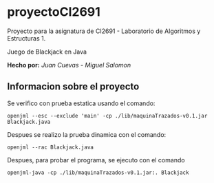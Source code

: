 # proyectoCI2691
Proyecto para la asignatura de CI2691 - Laboratorio de Algoritmos y Estructuras 1.

Juego de Blackjack en Java

**Hecho por:**
*Juan Cuevas - Miguel Salomon*

## Informacion sobre el proyecto
Se verifico con prueba estatica usando el comando:

`openjml --esc --exclude 'main' -cp ./lib/maquinaTrazados-v0.1.jar Blackjack.java`

Despues se realizo la prueba dinamica con el comando:

`openjml --rac Blackjack.java`

Despues, para probar el programa, se ejecuto con el comando

`openjml-java -cp ./lib/maquinaTrazados-v0.1.jar:. Blackjack`
